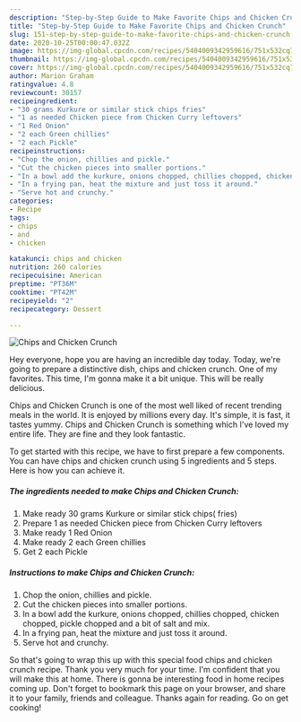 ```yaml
---
description: "Step-by-Step Guide to Make Favorite Chips and Chicken Crunch"
title: "Step-by-Step Guide to Make Favorite Chips and Chicken Crunch"
slug: 151-step-by-step-guide-to-make-favorite-chips-and-chicken-crunch
date: 2020-10-25T00:00:47.032Z
image: https://img-global.cpcdn.com/recipes/5404009342959616/751x532cq70/chips-and-chicken-crunch-recipe-main-photo.jpg
thumbnail: https://img-global.cpcdn.com/recipes/5404009342959616/751x532cq70/chips-and-chicken-crunch-recipe-main-photo.jpg
cover: https://img-global.cpcdn.com/recipes/5404009342959616/751x532cq70/chips-and-chicken-crunch-recipe-main-photo.jpg
author: Marion Graham
ratingvalue: 4.8
reviewcount: 30157
recipeingredient:
- "30 grams Kurkure or similar stick chips fries"
- "1 as needed Chicken piece from Chicken Curry leftovers"
- "1 Red Onion"
- "2 each Green chillies"
- "2 each Pickle"
recipeinstructions:
- "Chop the onion, chillies and pickle."
- "Cut the chicken pieces into smaller portions."
- "In a bowl add the kurkure, onions chopped, chillies chopped, chicken chopped, pickle chopped and a bit of salt and mix."
- "In a frying pan, heat the mixture and just toss it around."
- "Serve hot and crunchy."
categories:
- Recipe
tags:
- chips
- and
- chicken

katakunci: chips and chicken 
nutrition: 260 calories
recipecuisine: American
preptime: "PT36M"
cooktime: "PT42M"
recipeyield: "2"
recipecategory: Dessert

---
```



![Chips and Chicken Crunch](https://img-global.cpcdn.com/recipes/5404009342959616/751x532cq70/chips-and-chicken-crunch-recipe-main-photo.jpg)

Hey everyone, hope you are having an incredible day today. Today, we're going to prepare a distinctive dish, chips and chicken crunch. One of my favorites. This time, I'm gonna make it a bit unique. This will be really delicious.



Chips and Chicken Crunch is one of the most well liked of recent trending meals in the world. It is enjoyed by millions every day. It's simple, it is fast, it tastes yummy. Chips and Chicken Crunch is something which I've loved my entire life. They are fine and they look fantastic.


To get started with this recipe, we have to first prepare a few components. You can have chips and chicken crunch using 5 ingredients and 5 steps. Here is how you can achieve it.

<!--inarticleads1-->

##### The ingredients needed to make Chips and Chicken Crunch:

1. Make ready 30 grams Kurkure or similar stick chips( fries)
1. Prepare 1 as needed Chicken piece from Chicken Curry leftovers
1. Make ready 1 Red Onion
1. Make ready 2 each Green chillies
1. Get 2 each Pickle




<!--inarticleads2-->

##### Instructions to make Chips and Chicken Crunch:

1. Chop the onion, chillies and pickle.
1. Cut the chicken pieces into smaller portions.
1. In a bowl add the kurkure, onions chopped, chillies chopped, chicken chopped, pickle chopped and a bit of salt and mix.
1. In a frying pan, heat the mixture and just toss it around.
1. Serve hot and crunchy.




So that's going to wrap this up with this special food chips and chicken crunch recipe. Thank you very much for your time. I'm confident that you will make this at home. There is gonna be interesting food in home recipes coming up. Don't forget to bookmark this page on your browser, and share it to your family, friends and colleague. Thanks again for reading. Go on get cooking!
